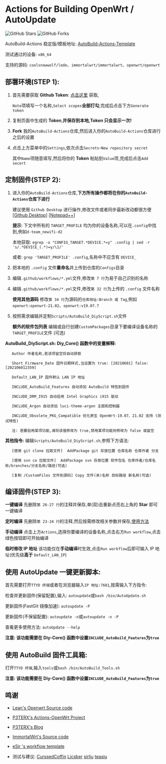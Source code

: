 # Actions for Building OpenWrt / AutoUpdate

![GitHub Stars](https://img.shields.io/github/stars/Hyy2001X/AutoBuild-Actions.svg?style=flat-square&label=Stars&logo=github)
![GitHub Forks](https://img.shields.io/github/forks/Hyy2001X/AutoBuild-Actions.svg?style=flat-square&label=Forks&logo=github)

AutoBuild-Actions 稳定版/模板地址: [AutoBuild-Actions-Template](https://github.com/Hyy2001X/AutoBuild-Actions-Template)

测试通过的设备: `x86_64`

支持的源码: `coolsnowwolf/lede`、`immortalwrt/immortalwrt`、`openwrt/openwrt`

## 部署环境(STEP 1):

1. 首先需要获取 **Github Token**: [点击这里](https://github.com/settings/tokens/new) 获取,

   `Note`项填写一个名称,`Select scopes`**全部打勾**,完成后点击下方`Generate token`

2. 复制页面中生成的 **Token**,**并保存到本地,Token 只会显示一次!**

3. **Fork** 我的`AutoBuild-Actions`仓库,然后进入你的`AutoBuild-Actions`仓库进行之后的设置

4. 点击上方菜单中的`Settings`,依次点击`Secrets`-`New repository secret`

   其中`Name`项随意填写,然后将你的 **Token** 粘贴到`Value`项,完成后点击`Add secert`

## 定制固件(STEP 2):

1. 进入你的`AutoBuild-Actions`仓库,**下方所有操作都将在你的`AutoBuild-Actions`仓库下进行**

   建议使用 `Github Desktop` 进行操作,修改文件或者同步最新改动都很方便 [[Github Desktop](https://desktop.github.com/)] [[Notepad++](https://notepad-plus-plus.org/downloads/)]

   **提示**: 下文中所有的 `TARGET_PROFILE` 均为你的设备名称,可以在`.config`中找到,例如`d-team_newifi-d2`

   本地获取: `egrep -o "CONFIG_TARGET.*DEVICE.*=y" .config | sed -r 's/.*DEVICE_(.*)=y/\1/'`
   
   或者: `grep 'TARGET_PROFILE' .config`,名称中不应含有 `DEVICE_`

2. 把本地的 `.config` 文件**重命名**并上传到仓库的`Configs`目录

3. 编辑`.github/workflows/*.yml`文件,修改`第 7 行`为易于自己识别的名称

4. 编辑`.github/workflows/*.yml`文件,修改`第 32 行`为上传的 `.config` 文件名称

   **使用其他源码** 修改`第 34 行`为源码的`仓库地址:Branch 或 Tag`,例如 `openwrt:openwrt-21.02`、`openwrt:v19.07.7`

5. 按照需求编辑并定制`Scripts/AutoBuild_DiyScript.sh`文件

   **额外的软件包列表** 编辑或自行创建`CustomPackages`目录下要编译设备名称的`TARGET_PROFILE`文件 (可选)

**AutoBuild_DiyScript.sh: Diy_Core() 函数中的变量解释:**
```
   Author 作者名称,若该项留空将自动获取
   
   Short_Firmware_Date 固件日期样式,当设置为 true: [20210601] false: [202106012359]
   
   Default_LAN_IP 固件默认 LAN IP 地址

   INCLUDE_AutoBuild_Features 自动添加 AutoBuild 特性到固件

   INCLUDE_DRM_I915 自动启用 Intel Graphics i915 驱动

   INCLUDE_Argon 自动添加 luci-theme-argon 主题和控制器

   INCLUDE_Obsolete_PKG_Compatible 优化原生 OpenWrt-19.07、21.02 支持 (测试特性)
   
   注: 若要启用某项功能,请将该值修改为 true,禁用某项功能则修改为 false 或留空
```
**其他指令:** 编辑`Scripts/AutoBuild_DiyScript.sh`,参照下方语法:
```
   [使用 git clone 拉取文件]  AddPackage git 存放位置 仓库名称 仓库作者 分支

   [使用 svn co 拉取文件]  AddPackage svn 存放位置 软件包名 仓库作者/仓库名称/branches/分支名称/路径(可选)

   [复制 /CustomFiles 文件到源码] Copy 文件(夹)名称 目标路径 新名称(可选)
```
## 编译固件(STEP 3):

   **一键编译** 先删除`第 26-27 行`的注释并保存,单(双)击重新点亮右上角的 **Star** 即可一键编译

   **定时编译** 先删除`第 23-24 行`的注释,然后按需修改相关参数并保存,[使用方法](https://www.runoob.com/w3cnote/linux-crontab-tasks.html)

   **手动编译** 点击上方`Actions`,选择你要编译的设备名称,点击右方`Run workflow`,点击绿色按钮即可开始编译
   
   **临时修改 IP 地址** 该功能仅在**手动编译**时生效,点击`Run workflow`后即可输入 IP 地址(优先级**高于** `Default_LAN_IP`)

## 使用 AutoUpdate 一键更新脚本:

   首先需要打开`TTYD 终端`或者在浏览器输入`IP 地址:7681`,按需输入下方指令:

   检查并更新固件(保留配置),输入: `autoupdate`或`bash /bin/AutoUpdate.sh`

   更新固件(FastGit 镜像加速): `autoupdate -P`

   更新固件(不保留配置): `autoupdate -n`或`autoupdate -n -P`

   查看更多使用方法: `autoUpdate --help`

   **注意: 该功能需要在 Diy-Core() 函数中设置`INCLUDE_AutoBuild_Features`为`true`**

## 使用 AutoBuild 固件工具箱:

   打开`TTYD 终端`,输入`tools`或`bash /bin/AutoBuild_Tools.sh`

   **注意: 该功能需要在 Diy-Core() 函数中设置`INCLUDE_AutoBuild_Features`为`true`**

## 鸣谢

   - [Lean's Openwrt Source code](https://github.com/coolsnowwolf/lede)

   - [P3TERX's Actions-OpenWrt Project](https://github.com/P3TERX/Actions-OpenWrt)

   - [P3TERX's Blog](https://p3terx.com/archives/build-openwrt-with-github-actions.html)

   - [ImmortalWrt's Source code](https://github.com/immortalwrt)

   - [eSir 's workflow template](https://github.com/esirplayground/AutoBuild-OpenWrt/blob/master/.github/workflows/Build_OP_x86_64.yml)

   - 测试与建议: [CurssedCoffin](https://github.com/CurssedCoffin) [Licsber](https://github.com/Licsber) [sirliu](https://github.com/sirliu) [teasiu](https://github.com/teasiu)
